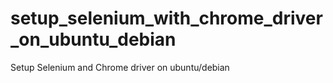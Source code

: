 # setup_selenium_with_chrome_driver_on_ubuntu_debian
Setup Selenium and Chrome driver on ubuntu/debian
